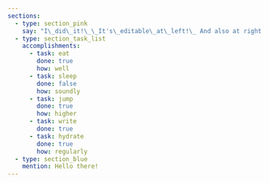 ```yaml
---
sections:
  - type: section_pink
    say: "I\_did\_it!\_\_It's\_editable\_at\_left!\_ And also at right."
  - type: section_task_list
    accomplishments:
      - task: eat
        done: true
        how: well
      - task: sleep
        done: false
        how: soundly
      - task: jump
        done: true
        how: higher
      - task: write
        done: true
      - task: hydrate
        done: true
        how: regularly
  - type: section_blue
    mention: Hello there!
---
```

